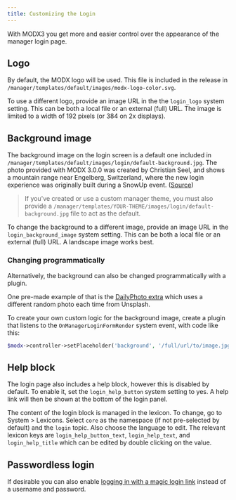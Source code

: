 ```yaml
---
title: Customizing the Login
---
```


With MODX3 you get more and easier control over the appearance of the manager login page. 

## Logo

By default, the MODX logo will be used. This file is included in the release in `/manager/templates/default/images/modx-logo-color.svg`. 

To use a different logo, provide an image URL in the the `login_logo` system setting. This can be both a local file or an external (full) URL. The image is limited to a width of 192 pixels (or 384 on 2x displays).

## Background image

The background image on the login screen is a default one included in `/manager/templates/default/images/login/default-background.jpg`. The photo provided with MODX 3.0.0 was created by Christian Seel, and shows a mountain range near Engelberg, Switzerland, where the new login experience was originally built during a SnowUp event. ([Source](https://github.com/modxcms/revolution/pull/13773#issuecomment-364594061))

> If you've created or use a custom manager theme, you must also provide a `/manager/templates/YOUR-THEME/images/login/default-background.jpg` file to act as the default.

To change the background to a different image, provide an image URL in the `login_background_image` system setting. This can be both a local file or an external (full) URL. A landscape image works best.

### Changing programmatically

Alternatively, the background can also be changed programmatically with a plugin. 

One pre-made example of that is the [DailyPhoto extra](https://modx.com/extras/package/dailyphoto) which uses a different random photo each time from Unsplash. 

To create your own custom logic for the background image, create a plugin that listens to the `OnManagerLoginFormRender` system event, with code like this:

```php
$modx->controller->setPlaceholder('background', '/full/url/to/image.jpg');
```

## Help block

The login page also includes a help block, however this is disabled by default. To enable it, set the `login_help_button` system setting to yes. A help link will then be shown at the bottom of the login panel.  

The content of the login block is managed in the lexicon. To change, go to System > Lexicons. Select `core` as the namespace (if not pre-selected by default) and the `login` topic. Also choose the language to edit. The relevant lexicon keys are `login_help_button_text`, `login_help_text`, and  `login_help_title` which can be edited by double clicking on the value.

## Passwordless login

If desirable you can also enable [logging in with a magic login link](building-sites/client-proofing/security/passwordless-login) instead of a username and password.
